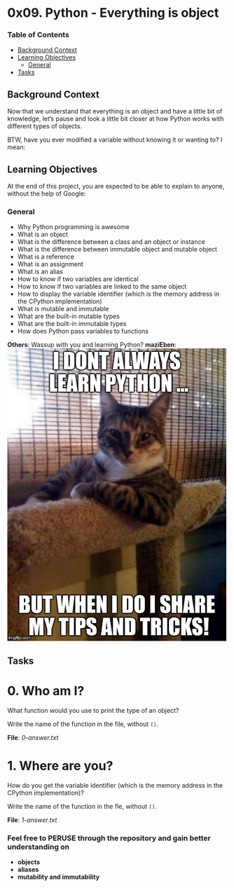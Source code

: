 # 0x09. Python - Everything is object

### Table of Contents
-	[Background Context](#background-context)
-	[Learning Objectives](#learning-objectives)
	-	[General](#general)
-	[Tasks](#tasks)

## Background Context

Now that we understand that everything is an object and have a little bit of knowledge, let’s pause and look a little bit closer at how Python works with different types of objects.

BTW, have you ever modified a variable without knowing it or wanting to? I mean:

## Learning Objectives

At the end of this project, you are expected to be able to explain to anyone, without the help of Google:

### General

-	Why Python programming is awesome
-	What is an object
-	What is the difference between a class and an object or instance
-	What is the difference between immutable object and mutable object
-	What is a reference
-	What is an assignment
-	What is an alias
-	How to know if two variables are identical
-	How to know if two variables are linked to the same object
-	How to display the variable identifier (which is the memory address in the CPython implementation)
-	What is mutable and immutable
-	What are the built-in mutable types
-	What are the built-in immutable types
-	How does Python pass variables to functions

**Others**: Wassup with you and learning Python?
**maziEben**: ![Screenshot](./screenshots/i_dont_always_learn_python.jpg)

## Tasks

# 0. Who am I?

What function would you use to print the type of an object?

Write the name of the function in the file, without `()`.

**File**: *0-answer.txt*

# 1. Where are you?

How do you get the variable identifier (which is the memory address in the CPython implementation)?

Write the name of the function in the fle, without `()`.

**File**: *1-answer.txt*

### Feel free to PERUSE through the repository and gain better understanding on

-	**objects**
-	**aliases**
-	**mutability and immutability**
